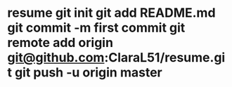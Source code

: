 # resume git init git add README.md git commit -m first commit git remote add origin git@github.com:ClaraL51/resume.git git push -u origin master
